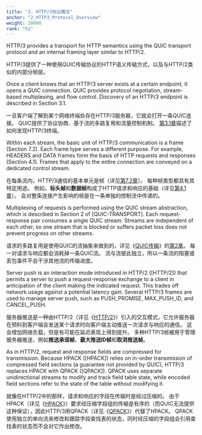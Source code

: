 ```yaml
---
title: "2. HTTP/3协议概览"
anchor: "2_HTTP3_Protocol_Overview"
weight: 20000
rank: "h1"
---
```


HTTP/3 provides a transport for HTTP semantics using the QUIC transport protocol and an internal framing layer similar to HTTP/2.

HTTP/3提供了一种使用QUIC传输协议的HTTP语义传输方式，以及与HTTP/2类似的内部分帧层。

Once a client knows that an HTTP/3 server exists at a certain endpoint, it opens a QUIC connection. QUIC provides protocol negotiation, stream-based multiplexing, and flow control. Discovery of an HTTP/3 endpoint is described in Section 3.1.

一旦客户端了解到某个网络终端处存在HTTP/3服务器，它就会打开一条QUIC连接。
QUIC提供了协议协商、基于流的多路复用和流量控制机制。
[第3.1章]()描述了如何发现HTTP/3终端。

Within each stream, the basic unit of HTTP/3 communication is a frame (Section 7.2). Each frame type serves a different purpose. For example, HEADERS and DATA frames form the basis of HTTP requests and responses (Section 4.1). Frames that apply to the entire connection are conveyed on a dedicated control stream.

在每条流内，HTTP/3通信的基本单元是帧（详见[第7.2章]()）。
每种帧类型都具有其特定用途。
例如，**标头帧**和**数据帧**构成了HTTP请求和响应的基础（详见[第4.1章]()）。
会对整条连接产生影响的帧是在一条单独的控制流中传递的。

Multiplexing of requests is performed using the QUIC stream abstraction, which is described in Section 2 of [QUIC-TRANSPORT]. Each request-response pair consumes a single QUIC stream. Streams are independent of each other, so one stream that is blocked or suffers packet loss does not prevent progress on other streams.

请求的多路复用是使用QUIC的流抽象来做到的，详见《[QUIC传输]()》的[第2章]()。
每一对请求与响应都会消耗掉一条QUIC流。
流与流彼此独立，所以一条流的阻塞或丢包事件不会干涉其他流的传输进度。

Server push is an interaction mode introduced in HTTP/2 ([HTTP/2]) that permits a server to push a request-response exchange to a client in anticipation of the client making the indicated request. This trades off network usage against a potential latency gain. Several HTTP/3 frames are used to manage server push, such as PUSH_PROMISE, MAX_PUSH_ID, and CANCEL_PUSH.

服务器推送是一种由HTTP/2（详见《[HTTP/2]()》）引入的交互模式，它允许服务器在预料到客户端会发送某个请求时向客户端主动推送一次请求与响应的通信。
这会增加网络负载，但是有可能在延迟表现上得到提升。
多种HTTP/3帧被用于管理服务器推送，例如**推送承诺帧**、**最大推送ID帧**和**取消推送帧**。

As in HTTP/2, request and response fields are compressed for transmission. Because HPACK ([HPACK]) relies on in-order transmission of compressed field sections (a guarantee not provided by QUIC), HTTP/3 replaces HPACK with QPACK ([QPACK]). QPACK uses separate unidirectional streams to modify and track field table state, while encoded field sections refer to the state of the table without modifying it.

就像在HTTP/2中的那样，请求和响应的字段在传输时是经过压缩的。
由于HPACK（详见《[HPACK]()》）要求经压缩字段组的传输是有序的（而QUIC无法提供这种保证），因此HTTP/3用QPACK（详见《[QPACK]()》）代替了HPACK。
QPACK使用独立的单向流来修改和跟踪字段查找表的状态，同时经压缩的字段组会引用查找表的状态而不会对它作出修改。
